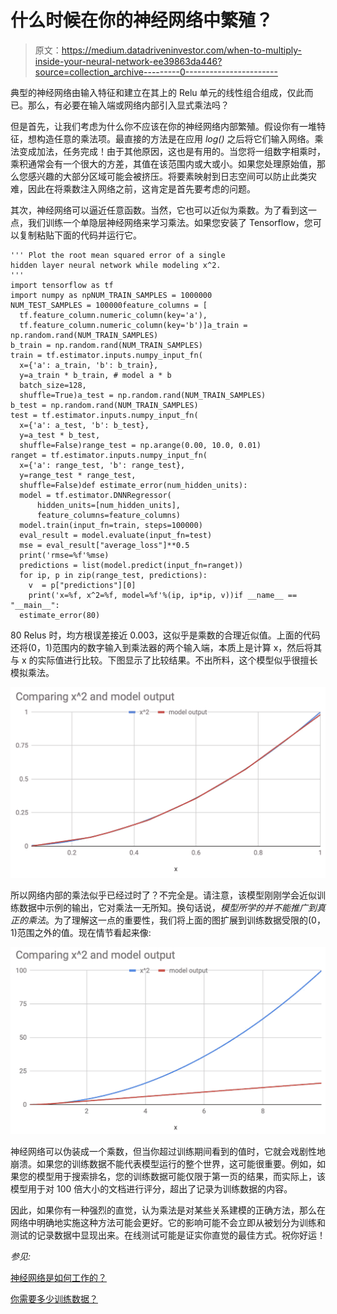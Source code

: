# 什么时候在你的神经网络中繁殖？

> 原文：<https://medium.datadriveninvestor.com/when-to-multiply-inside-your-neural-network-ee39863da446?source=collection_archive---------0----------------------->

典型的神经网络由输入特征和建立在其上的 Relu 单元的线性组合组成，仅此而已。那么，有必要在输入端或网络内部引入显式乘法吗？

但是首先，让我们考虑为什么你不应该在你的神经网络内部繁殖。假设你有一堆特征，想构造任意的乘法项。最直接的方法是在应用 *log()* 之后将它们输入网络。乘法变成加法，任务完成！由于其他原因，这也是有用的。当您将一组数字相乘时，乘积通常会有一个很大的方差，其值在该范围内或大或小。如果您处理原始值，那么您感兴趣的大部分区域可能会被挤压。将要素映射到日志空间可以防止此类灾难，因此在将乘数注入网络之前，这肯定是首先要考虑的问题。

其次，神经网络可以逼近任意函数。当然，它也可以近似为乘数。为了看到这一点，我们训练一个单隐层神经网络来学习乘法。如果您安装了 Tensorflow，您可以复制粘贴下面的代码并运行它。

```
''' Plot the root mean squared error of a single
hidden layer neural network while modeling x^2.
'''
import tensorflow as tf
import numpy as npNUM_TRAIN_SAMPLES = 1000000
NUM_TEST_SAMPLES = 100000feature_columns = [
  tf.feature_column.numeric_column(key='a'),
  tf.feature_column.numeric_column(key='b')]a_train = np.random.rand(NUM_TRAIN_SAMPLES)
b_train = np.random.rand(NUM_TRAIN_SAMPLES)
train = tf.estimator.inputs.numpy_input_fn(
  x={'a': a_train, 'b': b_train},
  y=a_train * b_train, # model a * b
  batch_size=128,
  shuffle=True)a_test = np.random.rand(NUM_TRAIN_SAMPLES)
b_test = np.random.rand(NUM_TRAIN_SAMPLES)
test = tf.estimator.inputs.numpy_input_fn(
  x={'a': a_test, 'b': b_test},
  y=a_test * b_test,
  shuffle=False)range_test = np.arange(0.00, 10.0, 0.01)
ranget = tf.estimator.inputs.numpy_input_fn(
  x={'a': range_test, 'b': range_test},
  y=range_test * range_test,
  shuffle=False)def estimate_error(num_hidden_units):
  model = tf.estimator.DNNRegressor(
      hidden_units=[num_hidden_units],
      feature_columns=feature_columns)
  model.train(input_fn=train, steps=100000)
  eval_result = model.evaluate(input_fn=test)
  mse = eval_result["average_loss"]**0.5
  print('rmse=%f'%mse)
  predictions = list(model.predict(input_fn=ranget))
  for ip, p in zip(range_test, predictions):
    v  = p["predictions"][0]
    print('x=%f, x^2=%f, model=%f'%(ip, ip*ip, v))if __name__ == "__main__":
  estimate_error(80)
```

80 Relus 时，均方根误差接近 0.003，这似乎是乘数的合理近似值。上面的代码还将(0，1)范围内的数字输入到乘法器的两个输入端，本质上是计算 x，然后将其与 x 的实际值进行比较。下图显示了比较结果。不出所料，这个模型似乎很擅长模拟乘法。

![](img/d34cce60d998ee787081e6c227a8b3ea.png)

所以网络内部的乘法似乎已经过时了？不完全是。请注意，该模型刚刚学会近似训练数据中示例的输出，它对乘法一无所知。换句话说，*模型所学的并不能推广到真正的乘法*。为了理解这一点的重要性，我们将上面的图扩展到训练数据受限的(0，1)范围之外的值。现在情节看起来像:

![](img/0909afed794c866a960649fc41f1cce0.png)

神经网络可以伪装成一个乘数，但当你超过训练期间看到的值时，它就会戏剧性地崩溃。如果您的训练数据不能代表模型运行的整个世界，这可能很重要。例如，如果您的模型用于搜索排名，您的训练数据可能仅限于第一页的结果，而实际上，该模型用于对 100 倍大小的文档进行评分，超出了记录为训练数据的内容。

因此，如果你有一种强烈的直觉，认为乘法是对某些关系建模的正确方法，那么在网络中明确地实施这种方法可能会更好。它的影响可能不会立即从被划分为训练和测试的记录数据中显现出来。在线测试可能是证实你直觉的最佳方式。祝你好运！

*参见:*

[神经网络是如何工作的？](https://medium.com/machine-intelligence-report/how-do-neural-networks-work-57d1ab5337ce)

[你需要多少训练数据？](https://medium.com/@malay.haldar/how-much-training-data-do-you-need-da8ec091e956)